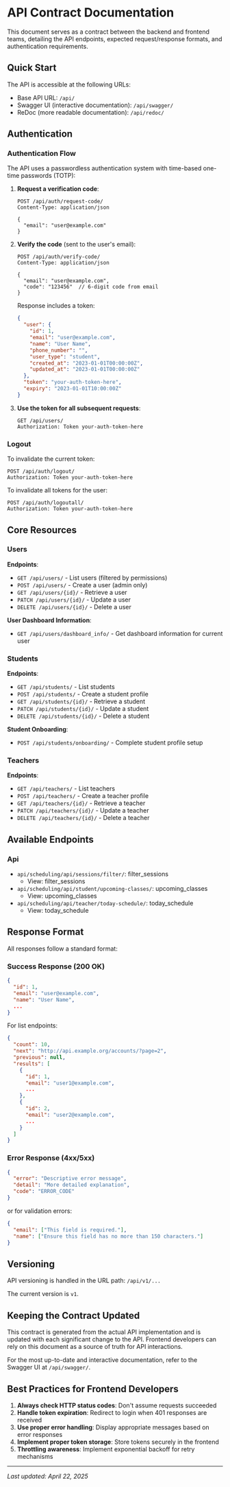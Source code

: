 # API Contract Documentation

This document serves as a contract between the backend and frontend teams, detailing the API endpoints, expected request/response formats, and authentication requirements.

## Quick Start

The API is accessible at the following URLs:

- Base API URL: `/api/`
- Swagger UI (interactive documentation): `/api/swagger/`
- ReDoc (more readable documentation): `/api/redoc/`

## Authentication

### Authentication Flow

The API uses a passwordless authentication system with time-based one-time passwords (TOTP):

1. **Request a verification code**:
   ```
   POST /api/auth/request-code/
   Content-Type: application/json

   {
     "email": "user@example.com"
   }
   ```

2. **Verify the code** (sent to the user's email):
   ```
   POST /api/auth/verify-code/
   Content-Type: application/json

   {
     "email": "user@example.com",
     "code": "123456"  // 6-digit code from email
   }
   ```

   Response includes a token:
   ```json
   {
     "user": {
       "id": 1,
       "email": "user@example.com",
       "name": "User Name",
       "phone_number": "",
       "user_type": "student",
       "created_at": "2023-01-01T00:00:00Z",
       "updated_at": "2023-01-01T00:00:00Z"
     },
     "token": "your-auth-token-here",
     "expiry": "2023-01-01T10:00:00Z"
   }
   ```

3. **Use the token for all subsequent requests**:
   ```
   GET /api/users/
   Authorization: Token your-auth-token-here
   ```

### Logout

To invalidate the current token:
```
POST /api/auth/logout/
Authorization: Token your-auth-token-here
```

To invalidate all tokens for the user:
```
POST /api/auth/logoutall/
Authorization: Token your-auth-token-here
```

## Core Resources

### Users

**Endpoints**:
- `GET /api/users/` - List users (filtered by permissions)
- `POST /api/users/` - Create a user (admin only)
- `GET /api/users/{id}/` - Retrieve a user
- `PATCH /api/users/{id}/` - Update a user
- `DELETE /api/users/{id}/` - Delete a user

**User Dashboard Information**:
- `GET /api/users/dashboard_info/` - Get dashboard information for current user

### Students

**Endpoints**:
- `GET /api/students/` - List students
- `POST /api/students/` - Create a student profile
- `GET /api/students/{id}/` - Retrieve a student
- `PATCH /api/students/{id}/` - Update a student
- `DELETE /api/students/{id}/` - Delete a student

**Student Onboarding**:
- `POST /api/students/onboarding/` - Complete student profile setup

### Teachers

**Endpoints**:
- `GET /api/teachers/` - List teachers
- `POST /api/teachers/` - Create a teacher profile
- `GET /api/teachers/{id}/` - Retrieve a teacher
- `PATCH /api/teachers/{id}/` - Update a teacher
- `DELETE /api/teachers/{id}/` - Delete a teacher


## Available Endpoints

### Api

- `api/scheduling/api/sessions/filter/`: filter_sessions
  - View: filter_sessions
- `api/scheduling/api/student/upcoming-classes/`: upcoming_classes
  - View: upcoming_classes
- `api/scheduling/api/teacher/today-schedule/`: today_schedule
  - View: today_schedule

## Response Format

All responses follow a standard format:

### Success Response (200 OK)

```json
{
  "id": 1,
  "email": "user@example.com",
  "name": "User Name",
  ...
}
```

For list endpoints:
```json
{
  "count": 10,
  "next": "http://api.example.org/accounts/?page=2",
  "previous": null,
  "results": [
    {
      "id": 1,
      "email": "user1@example.com",
      ...
    },
    {
      "id": 2,
      "email": "user2@example.com",
      ...
    }
  ]
}
```

### Error Response (4xx/5xx)

```json
{
  "error": "Descriptive error message",
  "detail": "More detailed explanation",
  "code": "ERROR_CODE"
}
```

or for validation errors:

```json
{
  "email": ["This field is required."],
  "name": ["Ensure this field has no more than 150 characters."]
}
```

## Versioning

API versioning is handled in the URL path: `/api/v1/...`

The current version is `v1`.

## Keeping the Contract Updated

This contract is generated from the actual API implementation and is updated with each significant change to the API. Frontend developers can rely on this document as a source of truth for API interactions.

For the most up-to-date and interactive documentation, refer to the Swagger UI at `/api/swagger/`.

## Best Practices for Frontend Developers

1. **Always check HTTP status codes**: Don't assume requests succeeded
2. **Handle token expiration**: Redirect to login when 401 responses are received
3. **Use proper error handling**: Display appropriate messages based on error responses
4. **Implement proper token storage**: Store tokens securely in the frontend
5. **Throttling awareness**: Implement exponential backoff for retry mechanisms

---

*Last updated: April 22, 2025*
